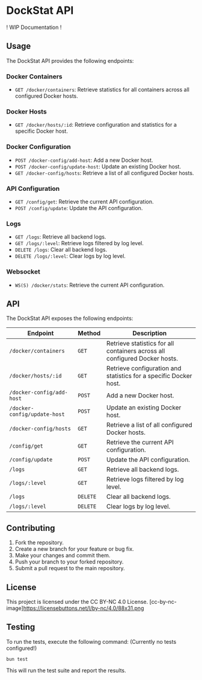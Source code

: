 # DockStat API

! WIP Documentation !

## Usage

The DockStat API provides the following endpoints:

### Docker Containers
- `GET /docker/containers`: Retrieve statistics for all containers across all configured Docker hosts.

### Docker Hosts
- `GET /docker/hosts/:id`: Retrieve configuration and statistics for a specific Docker host.

### Docker Configuration
- `POST /docker-config/add-host`: Add a new Docker host.
- `POST /docker-config/update-host`: Update an existing Docker host.
- `GET /docker-config/hosts`: Retrieve a list of all configured Docker hosts.

### API Configuration
- `GET /config/get`: Retrieve the current API configuration.
- `POST /config/update`: Update the API configuration.

### Logs
- `GET /logs`: Retrieve all backend logs.
- `GET /logs/:level`: Retrieve logs filtered by log level.
- `DELETE /logs`: Clear all backend logs.
- `DELETE /logs/:level`: Clear logs by log level.

### Websocket
- `WS(S) /docker/stats`: Retrieve the current API configuration.

## API

The DockStat API exposes the following endpoints:

| Endpoint | Method | Description |
| --- | --- | --- |
| `/docker/containers` | `GET` | Retrieve statistics for all containers across all configured Docker hosts. |
| `/docker/hosts/:id` | `GET` | Retrieve configuration and statistics for a specific Docker host. |
| `/docker-config/add-host` | `POST` | Add a new Docker host. |
| `/docker-config/update-host` | `POST` | Update an existing Docker host. |
| `/docker-config/hosts` | `GET` | Retrieve a list of all configured Docker hosts. |
| `/config/get` | `GET` | Retrieve the current API configuration. |
| `/config/update` | `POST` | Update the API configuration. |
| `/logs` | `GET` | Retrieve all backend logs. |
| `/logs/:level` | `GET` | Retrieve logs filtered by log level. |
| `/logs` | `DELETE` | Clear all backend logs. |
| `/logs/:level` | `DELETE` | Clear logs by log level. |

## Contributing

1. Fork the repository.
2. Create a new branch for your feature or bug fix.
3. Make your changes and commit them.
4. Push your branch to your forked repository.
5. Submit a pull request to the main repository.

## License

This project is licensed under the CC BY-NC 4.0 License.
[cc-by-nc-image]https://licensebuttons.net/l/by-nc/4.0/88x31.png

## Testing

To run the tests, execute the following command:
(Currently no tests configured!)
```
bun test
```

This will run the test suite and report the results.
